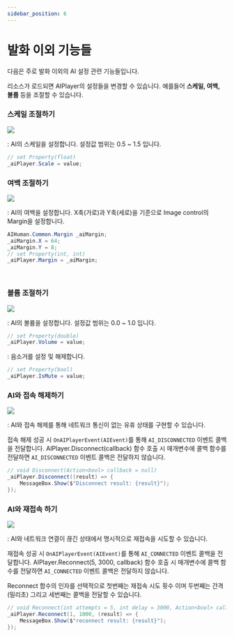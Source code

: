 ```yaml
---
sidebar_position: 6
---
```


# 발화 이외 기능들
다음은 주로 발화 이외의 AI 설정 관련 기능들입니다.

리소스가 로드되면 AIPlayer의 설정들을 변경할 수 있습니다. 예를들어 **스케일, 여백, 볼륨** 등을 조절할 수 있습니다.

### 스케일 조절하기

<img src="/img/aihuman/windows/scale_1.5.x.png" />

: AI의 스케일을 설정합니다. 설정값 범위는 0.5 ~ 1.5 입니다.

```csharp
// set Property(float)
_aiPlayer.Scale = value;
```

### 여백 조절하기

<img src="/img/aihuman/windows/margin_1.5.x.png" />

: AI의 여백을 설정합니다. X축(가로)과 Y축(세로)을 기준으로 Image control의 Margin을 설정합니다.

```csharp
AIHuman.Common.Margin _aiMargin;
_aiMargin.X = 64;
_aiMargin.Y = 8;
// set Property(int, int)
_aiPlayer.Margin = _aiMargin;
```

<br/>

### 볼륨 조절하기

<img src="/img/aihuman/windows/volumecontrol_1.5.x.png" />

: AI의 볼륨을 설정합니다. 설정값 범위는 0.0 ~ 1.0 입니다.

```csharp
// set Property(double)
_aiPlayer.Volume = value;
```

: 음소거를 설정 및 해제합니다.

```csharp
// set Property(bool)
_aiPlayer.IsMute = value;
```

### AI와 접속 해제하기

<img src="/img/aihuman/windows/disconnect_1.5.x.png" />

: AI와 접속 해제를 통해 네트워크 통신이 없는 유휴 상태를 구현할 수 있습니다.

접속 해제 성공 시 `OnAIPlayerEvent(AIEvent)`를 통해 `AI_DISCONNECTED` 이벤트 콜백을 전달합니다. AIPlayer.Disconnect(callback) 함수 호출 시 매개변수에 콜백 함수를 전달하면 `AI_DISCONNECTED` 이벤트 콜백은 전달하지 않습니다.

```csharp
// void Disconnect(Action<bool> callback = null)
_aiPlayer.Disconnect((result) => {
    MessageBox.Show($"Disconnect result: {result}");
});
```

### AI와 재접속 하기

<img src="/img/aihuman/windows/reconnect_1.5.x.png" />

: AI와 네트워크 연결이 끊긴 상태에서 명시적으로 재접속을 시도할 수 있습니다.

재접속 성공 시 `OnAIPlayerEvent(AIEvent)`를 통해 `AI_CONNECTED` 이벤트 콜백을 전달합니다. AIPlayer.Reconnect(5, 3000, callback) 함수 호출 시 매개변수에 콜백 함수를 전달하면 `AI_CONNECTED` 이벤트 콜백은 전달하지 않습니다.

Reconnect 함수의 인자를 선택적으로 첫번째는 재접속 시도 횟수 이며 두번째는 간격(밀리초) 그리고 세번째는 콜백을 전달할 수 있습니다.

```csharp
// void Reconnect(int attempts = 5, int delay = 3000, Action<bool> callback = null)
_aiPlayer.Reconnect(1, 1000, (result) => {
    MessageBox.Show($"reconnect result: {result}");
});
```

